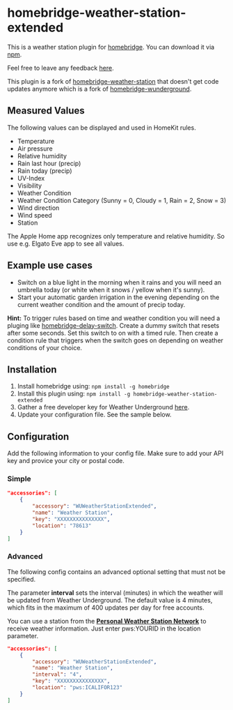# homebridge-weather-station-extended

This is a weather station plugin for [homebridge](https://github.com/nfarina/homebridge). You can download it via [npm](https://www.npmjs.com/package/homebridge-weather-station-extended).

Feel free to leave any feedback [here](https://github.com/naofireblade/homebridge-weather-station-extended/issues).

This plugin is a fork of [homebridge-weather-station](https://github.com/kcharwood/homebridge-weather-station) that doesn't get code updates anymore which is a fork of [homebridge-wunderground](https://www.npmjs.com/package/homebridge-wunderground).

## Measured Values

The following values can be displayed and used in HomeKit rules.

- Temperature
- Air pressure
- Relative humidity
- Rain last hour (precip)
- Rain today (precip)
- UV-Index
- Visibility
- Weather Condition
- Weather Condition Category (Sunny = 0, Cloudy = 1, Rain = 2, Snow = 3)
- Wind direction
- Wind speed
- Station

The Apple Home app recognizes only temperature and relative humidity. So use e.g. Elgato Eve app to see all values.

## Example use cases

- Switch on a blue light in the morning when it rains and you will need an umbrella today (or white when it snows / yellow when it's sunny).
- Start your automatic garden irrigation in the evening depending on the current weather condition and the amount of precip today.

**Hint:** To trigger rules based on time and weather condition you will need a pluging like [homebridge-delay-switch](https://www.npmjs.com/package/homebridge-delay-switch). Create a dummy switch that resets after some seconds. Set this switch to on with a timed rule. Then create a condition rule that triggers when the switch goes on depending on weather conditions of your choice.

## Installation

1. Install homebridge using: `npm install -g homebridge`
2. Install this plugin using: `npm install -g homebridge-weather-station-extended`
3. Gather a free developer key for Weather Underground [here](http://www.wunderground.com/weather/api/).
4. Update your configuration file. See the sample below.

## Configuration

Add the following information to your config file. Make sure to add your API key and provice your city or postal code.

### Simple

```json
"accessories": [
	{
		"accessory": "WUWeatherStationExtended",
		"name": "Weather Station",
		"key": "XXXXXXXXXXXXXXX",
		"location": "78613"
	}
]
```

### Advanced

The following config contains an advanced optional setting that must not be specified.

The parameter **interval** sets the interval (minutes) in which the weather will be updated from Weather Underground. The default value is 4 minutes, which fits in the maximum of 400 updates per day for free accounts.

You can use a station from the **[Personal Weather Station Network](https://www.wunderground.com/weatherstation/overview.asp)** to receive weather information. Just enter pws:YOURID in the location parameter.

```json
"accessories": [
	{
		"accessory": "WUWeatherStationExtended",
		"name": "Weather Station",
		"interval": "4",
		"key": "XXXXXXXXXXXXXXX",
		"location": "pws:ICALIFOR123"
	}
]
```